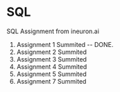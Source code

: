 # SQL
SQL Assignment from ineuron.ai

1. Assignment 1 Summited -- DONE.
2. Assignment 2 Summited
3. Assignment 3 Summited
4. Assignment 4 Summited
5. Assignment 5 Summited
6. Assignment 7 Summited
